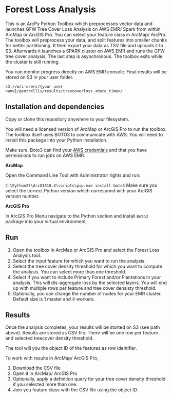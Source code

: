 # Forest Loss Analysis

This is an ArcPy Python Toolbox which preprocesses vector data and launches
GFW Tree Cover Loss Analysis on AWS EMR/ Spark from within ArcMap or ArcGIS Pro.
You can select your feature class in ArcMap/ ArcPro. The toolbox will preprocess your data,
and split features into smaller chunks for better partitioning. It then export your data
as TSV file and uploads it to S3.
Afterwards it launches a SPARK cluster on AWS EMR and runs the GFW tree cover analysis.
The last step is asynchronous. The toolbox exits while the cluster is still running.

You can monitor progress directly on AWS EMR console. Final results will be stored on S3 in your user folder.

`s3://wri-users/{your user name}/geotrellis/results/treecoverloss_<date_time>/`

## Installation and dependencies

Copy or clone this repository anywhere to your filesystem.

You will need a licensed version of ArcMap or ArcGIS Pro to run the toolbox. The toolbox itself
uses BOTO3 to communicate with AWS. You will need to install this package into your Python
installation.

Make sure, Boto3 can find your [AWS credentials](https://boto3.amazonaws.com/v1/documentation/api/latest/guide/configuration.html) and that you have permissions to run jobs on AWS EMR.

__ArcMap__

Open the Command Line Tool with Administrator rights and run:

`C:\Python27\ArcGIS10.X\scripts\pip.exe install boto3`
Make sure you select the correct Python version which correspond with your ArcGIS version number.


__ArcGIS Pro__

In ArcGIS Pro Menu navigate to the Python section and install `Boto3` package into
your virtual environment.

## Run

1. Open the toolbox in ArcMap or ArcGIS Pro and select the Forest Loss Analysis tool.
2. Select the input feature for which you want to run the analysis.
3. Select the tree cover density threshold for which you want to compute the analysis.
You can select  more than one threshold.
4. Select if you want to include Primary Forest and/or Plantations in your analysis.
This will dis-aggregate loss by the selected layers.
You will end up with multiple rows per feature and tree cover densisty threshold.
5. Optionally, you can change the number of nodes for your EMR cluster. Default size is 1 master and 4 workers.

## Results

Once the analysis completes, your results will be storted on S3 (see path above).
Results are stored as CSV file. There will be one row per feature and selected
treecover density threshold.

The tool will you the object ID of the features as row identifier.

To work with results in ArcMap/ ArcGIS Pro,
1. Download the CSV file
2. Open it in ArcMap/ ArcGIS Pro
3. Optionally, apply a definition query for your tree cover density threshold if you selected more than one.
4. Join you feature class with the CSV file using the object ID.

